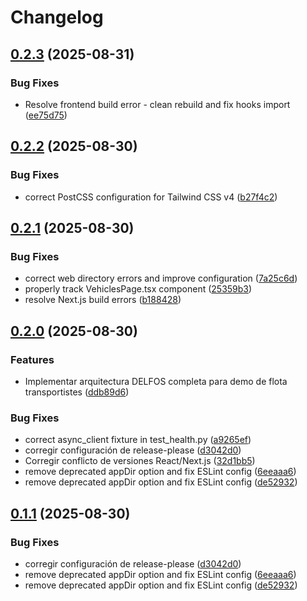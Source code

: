 # Changelog

## [0.2.3](https://github.com/Neiland85-Org/elfosoftware-demo-flota-transportistes/compare/flota-web-v0.2.2...flota-web-v0.2.3) (2025-08-31)


### Bug Fixes

* Resolve frontend build error - clean rebuild and fix hooks import ([ee75d75](https://github.com/Neiland85-Org/elfosoftware-demo-flota-transportistes/commit/ee75d75fe97e419460b7996d9495fa44057e6959))

## [0.2.2](https://github.com/Neiland85-Org/elfosoftware-demo-flota-transportistes/compare/flota-web-v0.2.1...flota-web-v0.2.2) (2025-08-30)


### Bug Fixes

* correct PostCSS configuration for Tailwind CSS v4 ([b27f4c2](https://github.com/Neiland85-Org/elfosoftware-demo-flota-transportistes/commit/b27f4c2e357d74c1a59f828c81a6ff435e49709a))

## [0.2.1](https://github.com/Neiland85-Org/elfosoftware-demo-flota-transportistes/compare/flota-web-v0.2.0...flota-web-v0.2.1) (2025-08-30)


### Bug Fixes

* correct web directory errors and improve configuration ([7a25c6d](https://github.com/Neiland85-Org/elfosoftware-demo-flota-transportistes/commit/7a25c6dc8c6f901f67012b2a5fc006378c9d2469))
* properly track VehiclesPage.tsx component ([25359b3](https://github.com/Neiland85-Org/elfosoftware-demo-flota-transportistes/commit/25359b362032299fbc17449daa6d0e8b227e926f))
* resolve Next.js build errors ([b188428](https://github.com/Neiland85-Org/elfosoftware-demo-flota-transportistes/commit/b188428a478c6cc0b3a7b9b5d6e60033143d3114))

## [0.2.0](https://github.com/Neiland85-Org/elfosoftware-demo-flota-transportistes/compare/flota-web-v0.1.0...flota-web-v0.2.0) (2025-08-30)


### Features

* Implementar arquitectura DELFOS completa para demo de flota transportistes ([ddb89d6](https://github.com/Neiland85-Org/elfosoftware-demo-flota-transportistes/commit/ddb89d6ccd78d5ee7540b2eaaad8a23dff7aca58))


### Bug Fixes

* correct async_client fixture in test_health.py ([a9265ef](https://github.com/Neiland85-Org/elfosoftware-demo-flota-transportistes/commit/a9265efe2791c03f6ad659912ae8e575371ef3a5))
* corregir configuración de release-please ([d3042d0](https://github.com/Neiland85-Org/elfosoftware-demo-flota-transportistes/commit/d3042d04536e6abe6b59c43535b004686c4caf00))
* Corregir conflicto de versiones React/Next.js ([32d1bb5](https://github.com/Neiland85-Org/elfosoftware-demo-flota-transportistes/commit/32d1bb587ebc83ed814cafb384adebcf21d8ee8e))
* remove deprecated appDir option and fix ESLint config ([6eeaaa6](https://github.com/Neiland85-Org/elfosoftware-demo-flota-transportistes/commit/6eeaaa654773b4325d1026b4b81ebd5d655035a9))
* remove deprecated appDir option and fix ESLint config ([de52932](https://github.com/Neiland85-Org/elfosoftware-demo-flota-transportistes/commit/de52932e5365c210f33d34e44ee844e1ae8f7efb))

## [0.1.1](https://github.com/Neiland85-Org/elfosoftware-demo-flota-transportistes/compare/flota-web-v0.1.0...flota-web-v0.1.1) (2025-08-30)


### Bug Fixes

* corregir configuración de release-please ([d3042d0](https://github.com/Neiland85-Org/elfosoftware-demo-flota-transportistes/commit/d3042d04536e6abe6b59c43535b004686c4caf00))
* remove deprecated appDir option and fix ESLint config ([6eeaaa6](https://github.com/Neiland85-Org/elfosoftware-demo-flota-transportistes/commit/6eeaaa654773b4325d1026b4b81ebd5d655035a9))
* remove deprecated appDir option and fix ESLint config ([de52932](https://github.com/Neiland85-Org/elfosoftware-demo-flota-transportistes/commit/de52932e5365c210f33d34e44ee844e1ae8f7efb))
